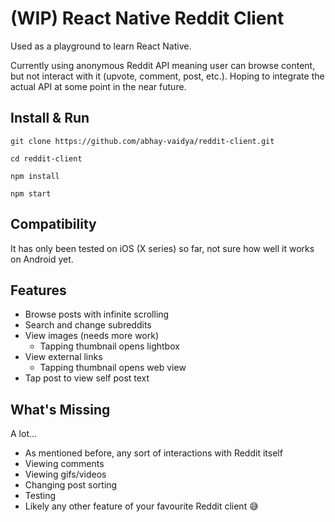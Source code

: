 # (WIP) React Native Reddit Client

Used as a playground to learn React Native.

Currently using anonymous Reddit API meaning user can browse content, but not interact with it (upvote, comment, post, etc.). Hoping to integrate the actual API at some point in the near future.

## Install & Run

```
git clone https://github.com/abhay-vaidya/reddit-client.git

cd reddit-client

npm install

npm start
```

## Compatibility

It has only been tested on iOS (X series) so far, not sure how well it works on Android yet.

## Features

- Browse posts with infinite scrolling
- Search and change subreddits
- View images (needs more work)
  - Tapping thumbnail opens lightbox
- View external links
  - Tapping thumbnail opens web view
- Tap post to view self post text

## What's Missing

A lot...

- As mentioned before, any sort of interactions with Reddit itself
- Viewing comments
- Viewing gifs/videos
- Changing post sorting
- Testing
- Likely any other feature of your favourite Reddit client 😅
